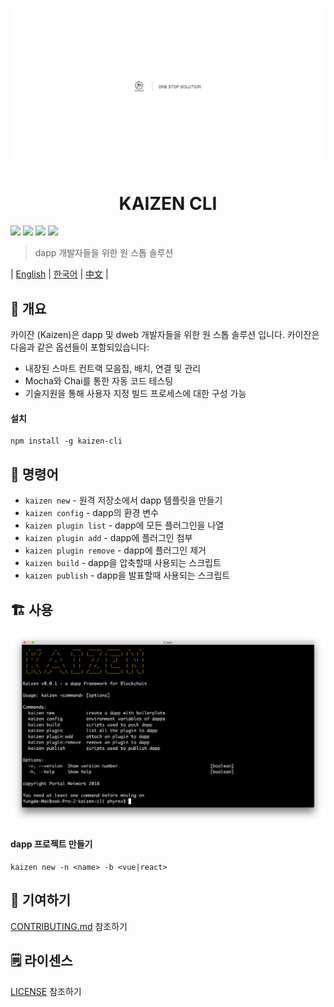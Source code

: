 <p align=center>
<img src="./assets/title.png">
</p>


<p align=center>
<h1 align=center>KAIZEN CLI</h1>
</p>

<a target="_blank" href="https://circleci.com/gh/PhyrexTsai/kaizen-cli" title="CircleCI"><img src="https://circleci.com/gh/PhyrexTsai/kaizen-cli/tree/master.svg?style=shield"></a>
<a target="_blank" href="https://github.com/PortalNetwork/nifty-game/pulls" title="PRs Welcome"><img src="https://img.shields.io/badge/PRs-welcome-blue.svg"></a>
<a href="#"><img src="https://img.shields.io/hackage-deps/v/lens.svg"/></a>
<a target="_blank" href="#"><img src="https://img.shields.io/github/license/mashape/apistatus.svg"/></a>

> dapp 개발자들을 위한 원 스톱 솔루션

| [English](./README.md) | [한국어](./README_KR.md) | [中文](./README_ZH.md) |

## 🚀 개요
카이잔 (Kaizen)은 dapp 및 dweb 개발자들을 위한 원 스톱 솔루션 입니다. 카이잔은 다음과 같은 옵션들이 포함되있습니다:
- 내장된 스마트 컨트랙 모음집, 배치, 연결 및 관리
- Mocha와 Chai를 통한 자동 코드 테스팅
- 기술지원을 통해 사용자 지정 빌드 프로세스에 대한 구성 가능

#### 설치
```
npm install -g kaizen-cli 
```

## 🔨 명령어

- `kaizen new` - 원격 저장소에서 dapp 템플릿을 만들기
- `kaizen config` - dapp의 환경 변수
- `kaizen plugin list` - dapp에 모든 플러그인을 나열
- `kaizen plugin add` - dapp에 플러그인 첨부
- `kaizen plugin remove` - dapp에 플러그인 제거
- `kaizen build` - dapp을 압축할때 사용되는 스크립트
- `kaizen publish` - dapp을 발표할때 사용되는 스크립트

## 🏗 사용

![kaizen-cli](./assets/kaizen-cli.png)

#### dapp 프로젝트 만들기

```
kaizen new -n <name> -b <vue|react>
```

## 📣 기여하기 
[CONTRIBUTING.md](./CONTRIBUTING.md) 참조하기

## 🗒 라이센스
[LICENSE](./LICENSE) 참조하기